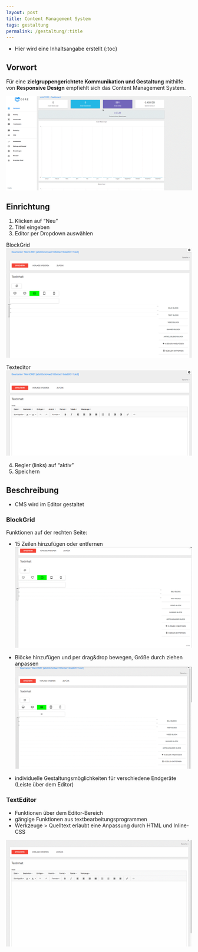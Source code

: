 ```yaml
---
layout: post
title: Content Management System
tags: gestaltung
permalink: /gestaltung/:title
---
```



+ Hier wird eine Inhaltsangabe erstellt
{:toc}


## Vorwort


Für eine **zielgruppengerichtete Kommunikation und Gestaltung** mithilfe von **Responsive Design** empfiehlt sich das Content Management System.


![CMSPosition][1]


## Einrichtung


1. Klicken auf “Neu”
2. Titel eingeben
3. Editor per Dropdown auswählen


BlockGrid
![BlockGrid][2] 


Texteditor
![TextEditor][3]


4. Regler (links) auf “aktiv”
5. Speichern


## Beschreibung


- CMS wird im Editor gestaltet


### BlockGrid
Funktionen auf der rechten Seite:


- 15 Zeilen hinzufügen oder entfernen
![15Zeilen][4]


- Blöcke hinzufügen und per drag&drop bewegen, Größe durch ziehen anpassen
![BloeckePlatzieren][5]


- individuelle Gestaltungsmöglichkeiten für verschiedene Endgeräte (Leiste über dem Editor)


### TextEditor
- Funktionen über dem Editor-Bereich
- gängige Funktionen aus textbearbeitungsprogrammen
- Werkzeuge > Quelltext erlaubt eine Anpassung durch HTML und Inline-CSS


![TextEditor][6]


[1]: /img/CMSPosition.gif
[2]: /img/BlockGrid.png
[3]: /img/TextEditor.png
[4]: /img/15Zeilen.gif
[5]: /img/BloeckePlatzieren.gif
[6]: /img/TextEditor.gif
